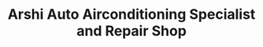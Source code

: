 ---
title: "Arshi Auto Airconditioning Specialist and Repair Shop"
url: /davao-city/arshi-auto-airconditioning-specialist-and-repair-shop/
shop: Autowerkstatt
---